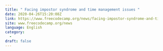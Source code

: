 ```yaml
---
title: " Facing impostor syndrome and time management issues "
date: 2020-04-26T15:20:08Z
link: https://www.freecodecamp.org/news/facing-impostor-syndrome-and-time-management-issues/?utm_medium=RSS&utm_source=news.12bit.vn
site: www.freecodecamp.org/news
language: English
category:
  -   
draft: false
---
```

